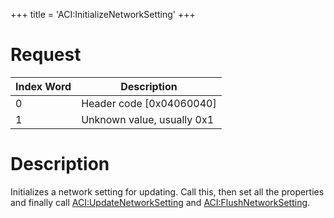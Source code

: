 +++
title = 'ACI:InitializeNetworkSetting'
+++

# Request

| Index Word | Description                |
|------------|----------------------------|
| 0          | Header code \[0x04060040\] |
| 1          | Unknown value, usually 0x1 |

# Description

Initializes a network setting for updating. Call this, then set all the
properties and finally call
[ACI:UpdateNetworkSetting](ACI:UpdateNetworkSetting "wikilink") and
[ACI:FlushNetworkSetting](ACI:FlushNetworkSetting "wikilink").
